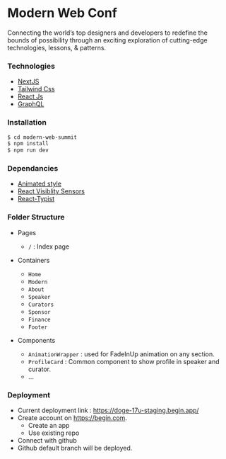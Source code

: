 # Modern Web Conf
Connecting the world’s top designers and developers to redefine the bounds of possibility through an exciting exploration of cutting-edge technologies, lessons, & patterns.

### Technologies
- [NextJS]
- [Tailwind Css]
- [React Js]
- [GraphQL]

[NextJS]: <https://nextjs.org/>
[Tailwind Css]: <https://tailwindcss.com/>
[React Js]: <https://reactjs.org/>
[GraphQL]: <https://graphql.org/>
[Animated style]: <https://animate.style/>
[React Visiblity Sensors]: <https://github.com/joshwnj/react-visibility-sensor>
[React-Typist]: <https://github.com/jstejada/react-typist>

### Installation
```sh
$ cd modern-web-summit
$ npm install
$ npm run dev
```

### Dependancies
- [Animated style]
- [React Visiblity Sensors]
- [React-Typist]


### Folder Structure
- Pages
    - `/` : Index page 

- Containers
    - `Home`
    - `Modern`
    - `About`
    - `Speaker`
    - `Curators`
    - `Sponsor`
    - `Finance`
    - `Footer`

- Components
    - `AnimationWrapper` : used for FadeInUp animation on any section.
    - `ProfileCard` : Common component to show profile in speaker and curator.
    - ...

### Deployment
- Current deployment link : https://doge-17u-staging.begin.app/
- Create account on https://begin.com.
    - Create an app
    - Use existing repo
- Connect with github
- Github default branch will be deployed.
